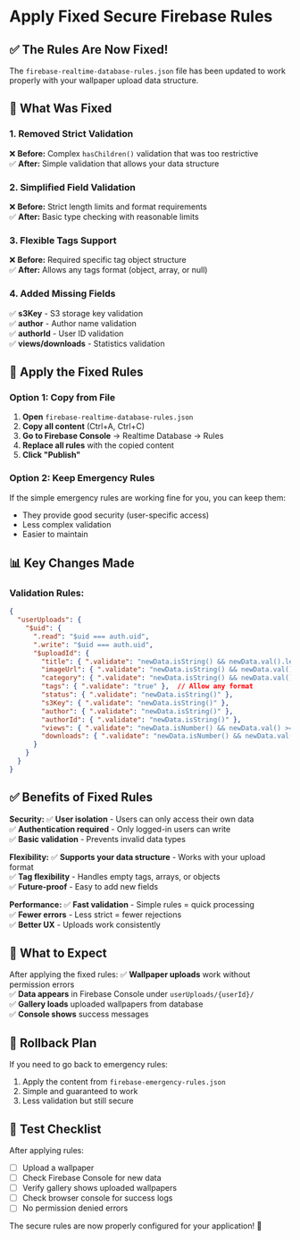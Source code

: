 # Apply Fixed Secure Firebase Rules

## ✅ The Rules Are Now Fixed!

The `firebase-realtime-database-rules.json` file has been updated to work properly with your wallpaper upload data structure.

## 🔧 What Was Fixed

### **1. Removed Strict Validation**
❌ **Before:** Complex `hasChildren()` validation that was too restrictive  
✅ **After:** Simple validation that allows your data structure  

### **2. Simplified Field Validation**
❌ **Before:** Strict length limits and format requirements  
✅ **After:** Basic type checking with reasonable limits  

### **3. Flexible Tags Support**
❌ **Before:** Required specific tag object structure  
✅ **After:** Allows any tags format (object, array, or null)  

### **4. Added Missing Fields**
✅ **s3Key** - S3 storage key validation  
✅ **author** - Author name validation  
✅ **authorId** - User ID validation  
✅ **views/downloads** - Statistics validation  

## 🚀 Apply the Fixed Rules

### **Option 1: Copy from File**
1. **Open** `firebase-realtime-database-rules.json`
2. **Copy all content** (Ctrl+A, Ctrl+C)
3. **Go to Firebase Console** → Realtime Database → Rules
4. **Replace all rules** with the copied content
5. **Click "Publish"**

### **Option 2: Keep Emergency Rules**
If the simple emergency rules are working fine for you, you can keep them:
- They provide good security (user-specific access)
- Less complex validation
- Easier to maintain

## 📊 Key Changes Made

### **Validation Rules:**
```json
{
  "userUploads": {
    "$uid": {
      ".read": "$uid === auth.uid",
      ".write": "$uid === auth.uid",
      "$uploadId": {
        "title": { ".validate": "newData.isString() && newData.val().length >= 1" },
        "imageUrl": { ".validate": "newData.isString() && newData.val().length >= 1" },
        "category": { ".validate": "newData.isString() && newData.val().length >= 1" },
        "tags": { ".validate": "true" },  // Allow any format
        "status": { ".validate": "newData.isString()" },
        "s3Key": { ".validate": "newData.isString()" },
        "author": { ".validate": "newData.isString()" },
        "authorId": { ".validate": "newData.isString()" },
        "views": { ".validate": "newData.isNumber() && newData.val() >= 0" },
        "downloads": { ".validate": "newData.isNumber() && newData.val() >= 0" }
      }
    }
  }
}
```

## ✅ Benefits of Fixed Rules

**Security:**
✅ **User isolation** - Users can only access their own data  
✅ **Authentication required** - Only logged-in users can write  
✅ **Basic validation** - Prevents invalid data types  

**Flexibility:**
✅ **Supports your data structure** - Works with your upload format  
✅ **Tag flexibility** - Handles empty tags, arrays, or objects  
✅ **Future-proof** - Easy to add new fields  

**Performance:**
✅ **Fast validation** - Simple rules = quick processing  
✅ **Fewer errors** - Less strict = fewer rejections  
✅ **Better UX** - Uploads work consistently  

## 🎯 What to Expect

After applying the fixed rules:
✅ **Wallpaper uploads** work without permission errors  
✅ **Data appears** in Firebase Console under `userUploads/{userId}/`  
✅ **Gallery loads** uploaded wallpapers from database  
✅ **Console shows** success messages  

## 🔄 Rollback Plan

If you need to go back to emergency rules:
1. Apply the content from `firebase-emergency-rules.json`
2. Simple and guaranteed to work
3. Less validation but still secure

## 📱 Test Checklist

After applying rules:
- [ ] Upload a wallpaper
- [ ] Check Firebase Console for new data
- [ ] Verify gallery shows uploaded wallpapers
- [ ] Check browser console for success logs
- [ ] No permission denied errors

The secure rules are now properly configured for your application! 🎉

